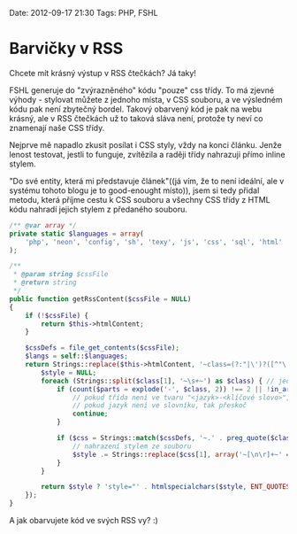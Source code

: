 Date: 2012-09-17 21:30
Tags: PHP, FSHL

# Barvičky v RSS

Chcete mít krásný výstup v RSS čtečkách? Já taky!

FSHL generuje do "zvýrazněného" kódu "pouze" css třídy.
To má zjevné výhody - stylovat můžete z jednoho místa, v CSS souboru, a ve výsledném kódu pak není zbytečný bordel.
Takový obarvený kód je pak na webu krásný, ale v RSS čtečkách už to taková sláva není, protože ty neví co znamenají naše CSS třídy.

Nejprve mě napadlo zkusit posílat i CSS styly, vždy na konci článku.
Jenže lenost testovat, jestli to funguje, zvítězila a raději třídy nahrazuji přímo inline stylem.

"Do své entity, která mi představuje článek"((já vím, že to není ideální, ale v systému tohoto blogu je to good-enought místo)), jsem si tedy přidal metodu, která příjme cestu k CSS souboru a všechny CSS třídy z HTML kódu nahradí jejich stylem z předaného souboru.

```php
/** @var array */
private static $languages = array(
	'php', 'neon', 'config', 'sh', 'texy', 'js', 'css', 'sql', 'html'
);

/**
 * @param string $cssFile
 * @return string
 */
public function getRssContent($cssFile = NULL)
{
	if (!$cssFile) {
		return $this->htmlContent;
	}

	$cssDefs = file_get_contents($cssFile);
	$langs = self::$languages;
	return Strings::replace($this->htmlContent, '~class=(?:"|\')?([^"\'>]+)(?:"|\')?~i', function ($class) use ($cssDefs, $langs) {
		$style = NULL;
		foreach (Strings::split($class[1], '~\s+~') as $class) { // jednotlivé třídy
			if (count($parts = explode('-', $class, 2)) !== 2 || !in_array($parts[0], $langs)) {
				// pokud třída není ve tvaru "<jazyk>-<klíčové slovo>", tak přeskoč
				// pokud jazyk není ve slovníku, tak přeskoč
				continue;
			}

			if ($css = Strings::match($cssDefs, '~.' . preg_quote($class) . '\s*\{([^}]*?)\}~')) {
				// nahrazení stylem ze souboru
				$style .= Strings::replace($css[1], array('~[\n\r]+~' => '')) . ';';
			}
		}

		return $style ? 'style="' . htmlspecialchars($style, ENT_QUOTES) . '"' : NULL;
	});
}
```


A jak obarvujete kód ve svých RSS vy? :)
